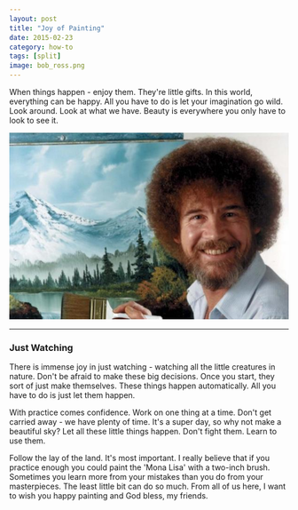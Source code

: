 ```yaml
---
layout: post
title: "Joy of Painting"
date: 2015-02-23
category: how-to
tags: [split]
image: bob_ross.png
---
```


When things happen - enjoy them. They're little gifts. In this world, everything can be happy. All you have to do is let your imagination go wild. Look around. Look at what we have. Beauty is everywhere you only have to look to see it.

<!--more-->

![](/images/blog/bob_ross.png)

<hr/>

### Just Watching

There is immense joy in just watching - watching all the little creatures in nature. Don't be afraid to make these big decisions. Once you start, they sort of just make themselves. These things happen automatically. All you have to do is just let them happen.

With practice comes confidence. Work on one thing at a time. Don't get carried away - we have plenty of time. It's a super day, so why not make a beautiful sky? Let all these little things happen. Don't fight them. Learn to use them.

Follow the lay of the land. It's most important. I really believe that if you practice enough you could paint the 'Mona Lisa' with a two-inch brush. Sometimes you learn more from your mistakes than you do from your masterpieces. The least little bit can do so much. From all of us here, I want to wish you happy painting and God bless, my friends.
